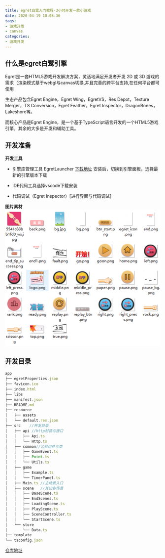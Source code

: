 ```yaml
---
title: egret白鹭入门教程-3小时开发一款小游戏
date: 2020-04-19 10:08:36
tags:
- 游戏开发
- canvas
categories:
- 游戏开发
---
```


## 什么是egret白鹭引擎
Egret是一套HTML5游戏开发解决方案，灵活地满足开发者开发 2D 或 3D 游戏的需求（渲染模式基于webgl与canvas切换,并且完善的跨平台支持,在任何平台都可使用

生态产品包含Egret Engine，Egret Wing，EgretVS，Res Depot，Texture Merger，TS Conversion，Egret Feather，Egret Inspector，DragonBones，Lakeshore等。

而核心产品是Egret Engine，是一个基于TypeScript语言开发的一个HTML5游戏引擎，其余的大多是开发和辅助工具。

<!-- more -->

## 开发准备

**开发工具**

- 引擎库管理工具 EgretLauncher [下载地址](https://docs.egret.com/engine) 安装后，切换到引擎面板，选择最新的引擎版本下载

- IDE代码工具选择vscode下载安装

- 代码调试（Egret Inspector）[进行界面与代码调试]


**图片素材**
![](https://raw.githubusercontent.com/RocWangPeng/king-static/master/20200419101404.png)

## 开发目录
``` ts
app
├── egretProperties.json
├── favicon.ico
├── index.html 
├── libs
├── manifest.json
├── README.md
├── resource
│   ├── assets
│   └── default.res.json
├── src    //开发目录
│   ├── api //http封装与接口
│   │   ├── Api.ts
│   │   └── Http.ts
│   ├── common//公共组件与类
│   │   ├── GameEvent.ts
│   │   ├── Point.ts
│   │   └── Utils.ts
│   ├── game
│   │   ├── Example.ts
│   │   └── TimerPanel.ts
│   ├── Main.ts //主场景入口
│   ├── scene   //其它各场景
│   │   ├── BaseScene.ts
│   │   ├── EndScenes.ts
│   │   ├── LoadingScene.ts
│   │   ├── PlayScene.ts
│   │   ├── SceneController.ts
│   │   └── StartScene.ts
│   └── store
│       └── Data.ts
├── template
└── tsconfig.json
```

[仓库地址](https://github.com/RocWangPeng/egret-demo)

